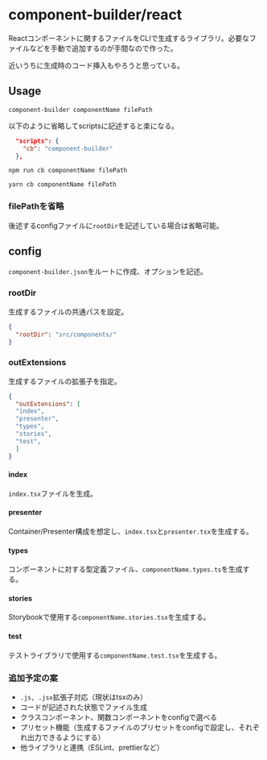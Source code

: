 # component-builder/react

Reactコンポーネントに関するファイルをCLIで生成するライブラリ。必要なファイルなどを手動で追加するのが手間なので作った。

近いうちに生成時のコード挿入もやろうと思っている。

## Usage

`component-builder componentName filePath`

以下のように省略してscriptsに記述すると楽になる。

```json
  "scripts": {
    "cb": "component-builder"
  },
```

`npm run cb componentName filePath`

`yarn cb componentName filePath`

### filePathを省略

後述するconfigファイルに`rootDir`を記述している場合は省略可能。

## config

`component-builder.json`をルートに作成、オプションを記述。

### rootDir

生成するファイルの共通パスを設定。

```json
{
  "rootDir": "src/components/"
}
```

### outExtensions

生成するファイルの拡張子を指定。

```Json
{
  "outExtensions": [
  "index",
  "presenter",
  "types",
  "stories",
  "test",
  ]
}
```
#### index

`index.tsx`ファイルを生成。

#### presenter

Container/Presenter構成を想定し、`index.tsx`と`presenter.tsx`を生成する。

#### types

コンポーネントに対する型定義ファイル、`componentName.types.ts`を生成する。

#### stories

Storybookで使用する`componentName.stories.tsx`を生成する。

#### test

テストライブラリで使用する`componentName.test.tsx`を生成する。

### 追加予定の案
- `.js, .jsx`拡張子対応（現状はtsxのみ）
- コードが記述された状態でファイル生成
- クラスコンポーネント、関数コンポーネントをconfigで選べる
- プリセット機能（生成するファイルのプリセットをconfigで設定し、それぞれ出力できるようにする）
- 他ライブラリと連携（ESLint、prettierなど）
